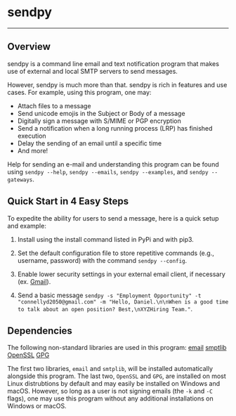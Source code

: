 # sendpy
--------
## Overview
sendpy is a command line email and text notification program that makes use
of external and local SMTP servers to send messages.

However, sendpy is much more than that. sendpy is rich in features and use cases. 
For example, using this program, one may:

* Attach files to a message
* Send unicode emojis in the Subject or Body of a message
* Digitally sign a message with S/MIME or PGP encryption
* Send a notification when a long running process (LRP) has finished execution
* Delay the sending of an email until a specific time
* And more!

Help for sending an e-mail and understanding this program can be found using `sendpy --help`, `sendpy --emails`, `sendpy --examples`, and `sendpy --gateways`.

## Quick Start in 4 Easy Steps

To expedite the ability for users to send a message, here is a quick setup and example:

1. Install using the install command listed in PyPi and with pip3.

2. Set the default configuration file to store repetitive commands (e.g., username, password) with the command `sendpy --config`.

3. Enable lower security settings in your external email client, if necessary (ex. [Gmail](https://myaccount.google.com/lesssecureapps)).

4. Send a basic message `sendpy -s "Employment Opportunity" -t "connellyd2050@gmail.com" -m "Hello, Daniel.\n\nWhen is a good time to talk about an open position? Best,\nXYZHiring Team."`.

## Dependencies
The following non-standard libraries are used in this program:
[email](https://docs.python.org/3/library/email.html)
[smptlib](https://docs.python.org/3/library/smtplib.html)
[OpenSSL](https://www.openssl.org/)
[GPG](https://gnupg.org/)

The first two libraries, `email` and `smtplib`, will be installed automatically alongside 
this program. The last two, `OpenSSL` and `GPG`, are installed on most Linux 
distrubtions by default and may easily be installed on Windows and macOS.
However, so long as a user is not signing emails (the `-k` and `-C` flags),
one may use this program without any additional installations on Windows or
macOS.
